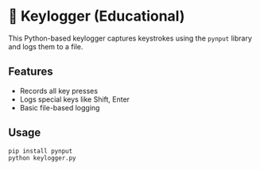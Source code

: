 # 🔑 Keylogger (Educational)

This Python-based keylogger captures keystrokes using the `pynput` library and logs them to a file.

## Features

- Records all key presses
- Logs special keys like Shift, Enter
- Basic file-based logging

## Usage

```bash
pip install pynput
python keylogger.py

